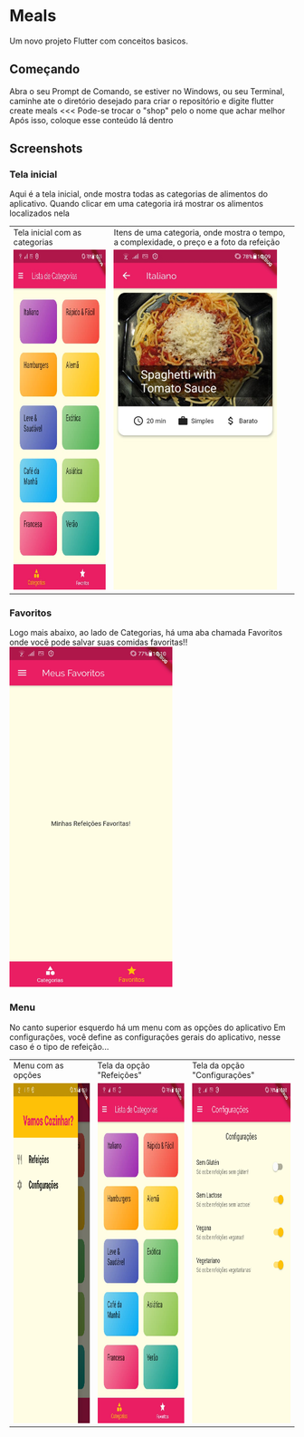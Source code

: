# Meals

Um novo projeto Flutter com conceitos basicos.

## Começando
Abra o seu Prompt de Comando, se estiver no Windows, ou seu Terminal, caminhe ate o diretório desejado para criar o repositório e digite flutter create meals <<< Pode-se trocar o "shop" pelo o nome que achar melhor
Após isso, coloque esse conteúdo lá dentro

## Screenshots

### Tela inicial
Aqui é a tela inicial, onde mostra todas as categorias de alimentos do aplicativo. Quando clicar em uma categoria irá mostrar os alimentos localizados nela
<table>
  <tr>
    <td>Tela inicial com as categorias</td>
     <td>Itens de uma categoria, onde mostra o tempo, a complexidade, o preço e a foto da refeição</td>
  </tr>
  <tr>
    <td valign="top"><img src="./images/meals_telainicial.jpeg" height="600"></td>
    <td valign="top"><img src="./images/meals_categoria.jpeg" height="600"></td>
  </tr>
 </table>

### Favoritos
Logo mais abaixo, ao lado de Categorias, há uma aba chamada Favoritos onde você pode salvar suas comidas favoritas!! 
<img src="./images/meals_favoritos.jpeg" height="600">

### Menu
No canto superior esquerdo há um menu com as opções do aplicativo
Em configurações, você define as configurações gerais do aplicativo, nesse caso é o tipo de refeição...
<table>
  <tr>
    <td>Menu com as opções</td>
    <td>Tela da opção "Refeições"</td>
    <td>Tela da opção "Configurações"</td>
  </tr>
  <tr>
    <td valign="top"><img src="./images/meals_menu.jpeg" height="600"></td>
    <td valign="top"><img src="./images/meals_telainicial.jpeg" height="600"></td>
    <td valign="top"><img src="./images/meals_configuracoes.jpeg" height="600"></td>
  </tr>
 </table>
